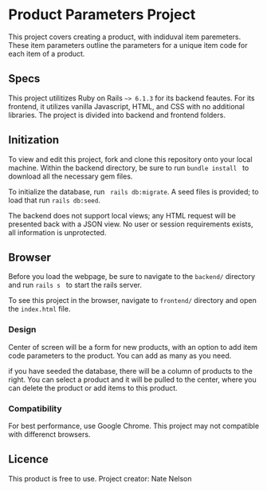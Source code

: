 # Product Parameters Project
This project covers creating a product, with indiduval item paremeters. These item parameters outline the parameters for a unique item code for each item of a product. 

## Specs
This project utilitizes Ruby on Rails  ```~> 6.1.3``` for its backend feautes. For its frontend, it utilizes vanilla Javascript, HTML, and CSS with no additional libraries. The project is divided into backend and frontend folders.

## Initization
To view and edit this project, fork and clone this repository onto your local machine. Within the backend directory, be sure to run ```bundle install ``` to download all the necessary gem files.

To initialize the database, run ``` rails db:migrate```. A seed files is provided; to load that run ```rails db:seed```.

The backend does not support local views; any HTML request will be presented back with a JSON view. No user or session requirements exists, all information is unprotected. 

## Browser  
Before you load the webpage, be sure to navigate to the ```backend/``` directory and run ```rails s ``` to start the rails server. 

To see this project in the browser, navigate to ```frontend/``` directory and open the ```index.html``` file.

### Design
Center of screen will be a form for new products, with an option to add item code parameters to the product. You can add as many as you need.

if you have seeded the database, there will be a column of products to the right. You can select a product and it will be pulled to the center, where you can delete the product or add items to this product.

### Compatibility
For best performance, use Google Chrome. This project may not compatible with differenct browsers.

## Licence
This product is free to use.
Project creator: Nate Nelson